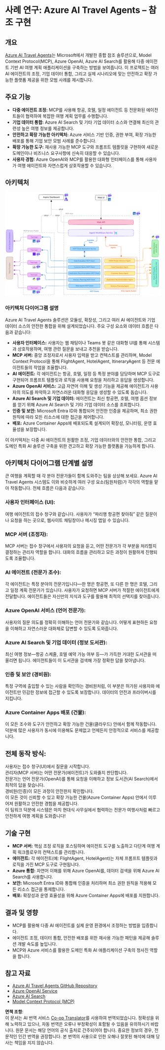 <!--
CO_OP_TRANSLATOR_METADATA:
{
  "original_hash": "b6b1bc868efed4cf02c52f8deada559d",
  "translation_date": "2025-05-16T14:47:18+00:00",
  "source_file": "09-CaseStudy/Readme.md",
  "language_code": "ko"
}
-->
# 사례 연구: Azure AI Travel Agents – 참조 구현

## 개요

[Azure AI Travel Agents](https://github.com/Azure-Samples/azure-ai-travel-agents)는 Microsoft에서 개발한 종합 참조 솔루션으로, Model Context Protocol(MCP), Azure OpenAI, Azure AI Search를 활용해 다중 에이전트 기반 AI 여행 계획 애플리케이션을 구축하는 방법을 보여줍니다. 이 프로젝트는 여러 AI 에이전트의 조정, 기업 데이터 통합, 그리고 실제 시나리오에 맞는 안전하고 확장 가능한 플랫폼 제공을 위한 모범 사례를 제시합니다.

## 주요 기능
- **다중 에이전트 조정:** MCP를 사용해 항공, 호텔, 일정 에이전트 등 전문화된 에이전트들이 협력하여 복잡한 여행 계획 업무를 수행합니다.
- **기업 데이터 통합:** Azure AI Search 및 기타 기업 데이터 소스와 연결해 최신의 관련성 높은 여행 정보를 제공합니다.
- **안전하고 확장 가능한 아키텍처:** Azure 서비스 기반 인증, 권한 부여, 확장 가능한 배포를 통해 기업 보안 모범 사례를 준수합니다.
- **확장 가능한 도구:** 재사용 가능한 MCP 도구와 프롬프트 템플릿을 구현하여 새로운 도메인이나 비즈니스 요구사항에 신속히 대응할 수 있습니다.
- **사용자 경험:** Azure OpenAI와 MCP를 활용한 대화형 인터페이스를 통해 사용자가 여행 에이전트와 자연스럽게 상호작용할 수 있습니다.

## 아키텍처
![Architecture](https://github.com/Azure-Samples/azure-ai-travel-agents/blob/main/docs/ai-travel-agents-architecture-diagram.png)

### 아키텍처 다이어그램 설명

Azure AI Travel Agents 솔루션은 모듈성, 확장성, 그리고 여러 AI 에이전트와 기업 데이터 소스의 안전한 통합을 위해 설계되었습니다. 주요 구성 요소와 데이터 흐름은 다음과 같습니다:

- **사용자 인터페이스:** 사용자는 웹 채팅이나 Teams 봇 같은 대화형 UI를 통해 시스템과 상호작용하며, 여행 관련 질문을 보내고 추천을 받습니다.
- **MCP 서버:** 중앙 조정자로서 사용자 입력을 받고 컨텍스트를 관리하며, Model Context Protocol을 통해 FlightAgent, HotelAgent, ItineraryAgent 등 전문 에이전트들의 작업을 조율합니다.
- **AI 에이전트:** 각 에이전트는 항공, 호텔, 일정 등 특정 분야를 담당하며 MCP 도구로 구현되어 프롬프트 템플릿과 로직을 사용해 요청을 처리하고 응답을 생성합니다.
- **Azure OpenAI 서비스:** 고급 자연어 이해 및 생성 기능을 제공해 에이전트가 사용자의 의도를 파악하고 자연스러운 대화형 응답을 생성할 수 있도록 돕습니다.
- **Azure AI Search 및 기업 데이터:** 에이전트는 최신 항공편, 호텔, 여행 옵션 정보를 얻기 위해 Azure AI Search 및 기타 기업 데이터 소스를 조회합니다.
- **인증 및 보안:** Microsoft Entra ID와 통합되어 안전한 인증을 제공하며, 최소 권한 원칙에 따라 모든 리소스에 대한 접근을 제어합니다.
- **배포:** Azure Container Apps에 배포되도록 설계되어 확장성, 모니터링, 운영 효율성을 보장합니다.

이 아키텍처는 다중 AI 에이전트의 원활한 조정, 기업 데이터와의 안전한 통합, 그리고 도메인 특화 AI 솔루션 구축을 위한 견고하고 확장 가능한 플랫폼을 가능하게 합니다.

## 아키텍처 다이어그램 단계별 설명
큰 여행을 계획할 때 각 분야 전문가들이 함께 도와주는 팀을 상상해 보세요. Azure AI Travel Agents 시스템도 이와 비슷하게 여러 구성 요소(팀원처럼)가 각각의 역할을 맡아 작동합니다. 전체 흐름은 다음과 같습니다:

### 사용자 인터페이스 (UI):
여행 에이전트의 접수 창구와 같습니다. 사용자가 “파리행 항공편 찾아줘” 같은 질문이나 요청을 하는 곳으로, 웹사이트 채팅창이나 메시징 앱일 수 있습니다.

### MCP 서버 (조정자):
MCP 서버는 접수 창구에서 사용자의 요청을 듣고, 어떤 전문가가 각 부분을 처리할지 결정하는 관리자 역할을 합니다. 대화의 흐름을 관리하고 모든 과정이 원활하게 진행되도록 조율합니다.

### AI 에이전트 (전문가 조수):
각 에이전트는 특정 분야의 전문가입니다—한 명은 항공편, 또 다른 한 명은 호텔, 그리고 일정 계획 전문가가 있습니다. 사용자가 요청하면 MCP 서버가 적절한 에이전트에게 전달합니다. 에이전트들은 자신만의 지식과 도구를 활용해 최적의 선택지를 찾아줍니다.

### Azure OpenAI 서비스 (언어 전문가):
사용자의 질문 의도를 정확히 이해하는 언어 전문가와 같습니다. 어떻게 표현하든 요청을 이해하고 자연스러운 대화체로 답변할 수 있도록 도와줍니다.

### Azure AI Search 및 기업 데이터 (정보 도서관):
최신 여행 정보—항공 스케줄, 호텔 예약 가능 여부 등—가 가득한 거대한 도서관을 떠올리면 됩니다. 에이전트들이 이 도서관을 검색해 가장 정확한 답을 찾아냅니다.

### 인증 및 보안 (경비원):
특정 구역에 출입할 수 있는 사람을 확인하는 경비원처럼, 이 부분은 허가된 사용자와 에이전트만 민감한 정보에 접근할 수 있도록 보장합니다. 데이터의 안전과 프라이버시를 지킵니다.

### Azure Container Apps 배포 (건물):
이 모든 조수와 도구가 안전하고 확장 가능한 건물(클라우드) 안에서 함께 작동합니다. 덕분에 많은 사용자가 동시에 이용해도 문제없고 언제든지 안정적으로 서비스를 제공합니다.

## 전체 동작 방식:

사용자는 접수 창구(UI)에서 질문을 시작합니다.  
관리자(MCP 서버)는 어떤 전문가(에이전트)가 도와줄지 판단합니다.  
전문가는 언어 전문가(OpenAI)를 통해 요청을 이해하고 정보 도서관(AI Search)에서 최적의 답을 찾습니다.  
경비원(인증)이 모든 과정이 안전한지 확인합니다.  
이 모든 것이 신뢰할 수 있고 확장 가능한 건물(Azure Container Apps) 안에서 이루어져 원활하고 안전한 경험을 제공합니다.  
이 팀워크 덕분에 시스템은 마치 현대식 사무실에서 협력하는 전문가 여행사처럼 빠르고 안전하게 여행 계획을 도와줍니다!

## 기술 구현
- **MCP 서버:** 핵심 조정 로직을 호스팅하며 에이전트 도구를 노출하고 다단계 여행 계획 워크플로우의 컨텍스트를 관리합니다.
- **에이전트:** 각 에이전트(예: FlightAgent, HotelAgent)는 자체 프롬프트 템플릿과 로직을 가진 MCP 도구로 구현됩니다.
- **Azure 통합:** 자연어 이해를 위해 Azure OpenAI를, 데이터 검색을 위해 Azure AI Search를 사용합니다.
- **보안:** Microsoft Entra ID와 통합해 인증을 처리하며 최소 권한 원칙을 적용해 모든 리소스 접근을 통제합니다.
- **배포:** 확장성과 운영 효율성을 위해 Azure Container Apps에 배포를 지원합니다.

## 결과 및 영향
- MCP를 활용해 다중 AI 에이전트를 실제 운영 환경에서 조정하는 방법을 입증합니다.
- 에이전트 조정, 데이터 통합, 안전한 배포를 위한 재사용 가능한 패턴을 제공해 솔루션 개발 속도를 높입니다.
- MCP와 Azure 서비스를 활용한 도메인 특화 AI 애플리케이션 구축의 청사진 역할을 합니다.

## 참고 자료
- [Azure AI Travel Agents GitHub Repository](https://github.com/Azure-Samples/azure-ai-travel-agents)
- [Azure OpenAI Service](https://azure.microsoft.com/en-us/products/ai-services/openai-service/)
- [Azure AI Search](https://azure.microsoft.com/en-us/products/ai-services/ai-search/)
- [Model Context Protocol (MCP)](https://modelcontextprotocol.io/)

**면책 조항**:  
이 문서는 AI 번역 서비스 [Co-op Translator](https://github.com/Azure/co-op-translator)를 사용하여 번역되었습니다. 정확성을 위해 노력하고 있으나, 자동 번역은 오류나 부정확성이 포함될 수 있음을 유의하시기 바랍니다. 원문 문서는 해당 언어의 공식 출처로 간주되어야 합니다. 중요한 정보의 경우, 전문적인 인간 번역을 권장합니다. 본 번역의 사용으로 인한 오해나 잘못된 해석에 대해 당사는 책임을 지지 않습니다.